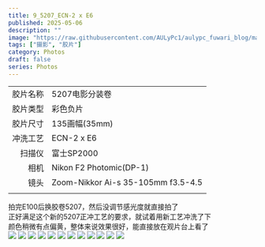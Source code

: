 ```yaml
---
title: 9_5207_ECN-2 x E6
published: 2025-05-06
description: ""
image: "https://raw.githubusercontent.com/AULyPc1/aulypc_fuwari_blog/main/picture/mypic/film/9_5207_ECN-2xE6/000021.webp"
tags: ["摄影", "胶片"]
category: Photos
draft: false
series: Photos
---
```


|          |                                    |
| -------: | :--------------------------------- |
| 胶片名称 | 5207电影分装卷                     |
| 胶片类型 | 彩色负片                           |
| 胶片尺寸 | 135画幅(35mm)                      |
| 冲洗工艺 | ECN-2 x E6                         |
|   扫描仪 | 富士SP2000                         |
|     相机 | Nikon F2 Photomic(DP-1)            |
|     镜头 | Zoom-Nikkor Ai-s 35-105mm f3.5-4.5 |
|          |                                    |
  
拍完E100后换胶卷5207，然后没调节感光度就直接拍了  
正好满足这个新的5207正冲工艺的要求，就试着用新工艺冲洗了下  
颜色稍微有点偏黄，整体来说效果很好，能直接放在观片台上看了  
<img src="https://raw.githubusercontent.com/AULyPc1/aulypc_fuwari_blog/main/picture/mypic/film/9_5207_ECN-2xE6/000032.webp" border=0 loading="lazy">
<img src="https://raw.githubusercontent.com/AULyPc1/aulypc_fuwari_blog/main/picture/mypic/film/9_5207_ECN-2xE6/000030.webp" border=0 loading="lazy">
<img src="https://raw.githubusercontent.com/AULyPc1/aulypc_fuwari_blog/main/picture/mypic/film/9_5207_ECN-2xE6/000029.webp" border=0 loading="lazy">
<img src="https://raw.githubusercontent.com/AULyPc1/aulypc_fuwari_blog/main/picture/mypic/film/9_5207_ECN-2xE6/000028.webp" border=0 loading="lazy">
<img src="https://raw.githubusercontent.com/AULyPc1/aulypc_fuwari_blog/main/picture/mypic/film/9_5207_ECN-2xE6/000024.webp" border=0 loading="lazy">
<img src="https://raw.githubusercontent.com/AULyPc1/aulypc_fuwari_blog/main/picture/mypic/film/9_5207_ECN-2xE6/000023.webp" border=0 loading="lazy">
<img src="https://raw.githubusercontent.com/AULyPc1/aulypc_fuwari_blog/main/picture/mypic/film/9_5207_ECN-2xE6/000021.webp" border=0 loading="lazy">
<img src="https://raw.githubusercontent.com/AULyPc1/aulypc_fuwari_blog/main/picture/mypic/film/9_5207_ECN-2xE6/000020.webp" border=0 loading="lazy">
<img src="https://raw.githubusercontent.com/AULyPc1/aulypc_fuwari_blog/main/picture/mypic/film/9_5207_ECN-2xE6/000017.webp" border=0 loading="lazy">
<img src="https://raw.githubusercontent.com/AULyPc1/aulypc_fuwari_blog/main/picture/mypic/film/9_5207_ECN-2xE6/000011.webp" border=0 loading="lazy">
<img src="https://raw.githubusercontent.com/AULyPc1/aulypc_fuwari_blog/main/picture/mypic/film/9_5207_ECN-2xE6/000002.webp" border=0 loading="lazy">
<img src="https://raw.githubusercontent.com/AULyPc1/aulypc_fuwari_blog/main/picture/mypic/film/9_5207_ECN-2xE6/000001.webp" border=0 loading="lazy">